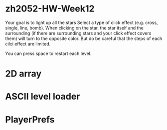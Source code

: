 # zh2052-HW-Week12

Your goal is to light up all the stars
Select a type of click effect (e.g. cross, single, line, bomb). When clicking on the star, the star itself and the surrounding (if there are surrounding stars and your click effect covers them) will turn to the opposite color. 
But do be careful that the steps of each cilci effect are limited.

You can press space to restart each level.

# 2D array
# ASCII level loader
# PlayerPrefs